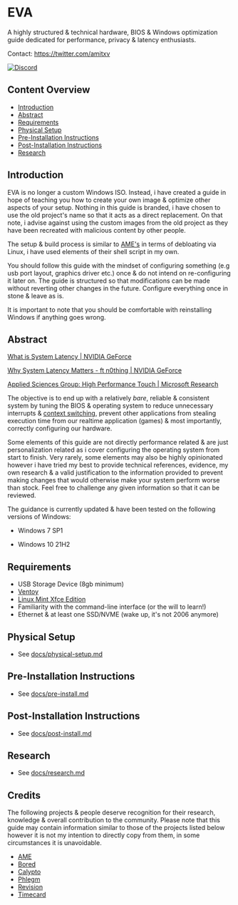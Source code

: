 # EVA

A highly structured & technical hardware, BIOS & Windows optimization guide dedicated for performance, privacy & latency enthusiasts.

Contact: https://twitter.com/amitxv


[![Discord](https://discord.com/api/guilds/994887453599076422/widget.png?style=shield)](https://discord.gg/yrAnChXXZw)

## Content Overview

- [Introduction](#introduction)
- [Abstract](#abstract)
- [Requirements](#requirements)
- [Physical Setup](#physical-setup)
- [Pre-Installation Instructions](#pre-installation-instructions)
- [Post-Installation Instructions](#post-installation-instructions)
- [Research](#research)

## Introduction

EVA is no longer a custom Windows ISO. Instead, i have created a guide in hope of teaching you how to create your own image & optimize other aspects of your setup. Nothing in this guide is branded, i have chosen to use the old project's name so that it acts as a direct replacement. On that note, i advise against using the custom images from the old project as they have been recreated with malicious content by other people.

The setup & build process is similar to [AME's](https://ameliorated.info) in terms of debloating via Linux, i have used elements of their shell script in my own.

You should follow this guide with the mindset of configuring something (e.g usb port layout, graphics driver etc.) once & do not intend on re-configuring it later on. The guide is structured so that modifications can be made without reverting other changes in the future. Configure everything once in stone & leave as is. 

It is important to note that you should be comfortable with reinstalling Windows if anything goes wrong.

## Abstract

[What is System Latency | NVIDIA GeForce](https://www.youtube.com/watch?v=h69JR51pZbU)

[Why System Latency Matters - ft n0thing | NVIDIA GeForce](https://www.youtube.com/watch?v=muvToLXJSks)

[Applied Sciences Group: High Performance Touch | Microsoft Research](https://youtu.be/vOvQCPLkPt4?t=51)

The objective is to end up with a relatively *bare*, reliable & consistent system by tuning the BIOS & operating system to reduce unnecessary interrupts & [context switching](https://en.wikipedia.org/wiki/Context_switch), prevent other applications from stealing execution time from our realtime application (games) & most importantly, correctly configuring our hardware.

Some elements of this guide are not directly performance related & are just personalization related as i cover configuring the operating system from start to finish. Very rarely, some elements may also be highly opinionated however i have tried my best to provide technical references, evidence, my own research & a valid justification to the information provided to prevent making changes that would otherwise make your system perform worse than stock. Feel free to challenge any given information so that it can be reviewed.

The guidance is currently updated & have been tested on the following versions of Windows:

- Windows 7 SP1

- Windows 10 21H2

## Requirements

- USB Storage Device (8gb minimum)
- [Ventoy](https://github.com/ventoy/Ventoy/releases)
- [Linux Mint Xfce Edition](https://linuxmint.com/edition.php?id=294)
- Familiarity with the command-line interface (or the will to learn!)
- Ethernet & at least one SSD/NVME (wake up, it's not 2006 anymore)

## Physical Setup

- See [docs/physical-setup.md](./docs/physical-setup.md)

## Pre-Installation Instructions

- See [docs/pre-install.md](./docs/pre-install.md)

## Post-Installation Instructions

- See [docs/post-install.md](./docs/post-install.md)

## Research

- See [docs/research.md](./docs/research.md)

## Credits

The following projects & people deserve recognition for their research, knowledge & overall contribution to the community. Please note that this guide may contain information similar to those of the projects listed below however it is not my intention to directly copy from them, in some circumstances it is unavoidable.

- [AME](https://ameliorated.info/)
- [Bored](https://github.com/BoringBoredom/PC-Optimization-Hub)
- [Calypto](https://docs.google.com/document/d/1c2-lUJq74wuYK1WrA_bIvgb89dUN0sj8-hO3vqmrau4/edit)
- [Phlegm](https://twitter.com/getggos)
- [Revision](https://sites.google.com/view/meetrevision)
- [Timecard](https://github.com/djdallmann/GamingPCSetup/)
